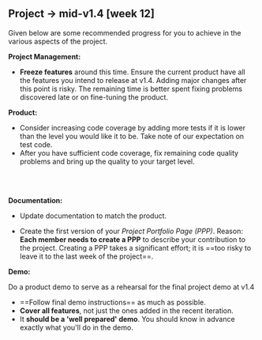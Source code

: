 <div id="title">

## Project → mid-v1.4 [week 12]
</div>
<div id="body">

Given below are some recommended progress for you to achieve in the various aspects of the project.

**Project Management:**

* **Freeze features** around this time. Ensure the current product have all the features you intend to release at v1.4. Adding major changes after this point is risky. The remaining time is better spent fixing problems discovered late or on fine-tuning the product.  

**Product:**

* Consider increasing code coverage by adding more tests if it is lower than the level you would like it to be. Take note of <trigger trigger="click" for="modal:mid-v14-testingExpectations">our expectation on test code</trigger>. 
* After you have sufficient code coverage, fix remaining code quality problems and bring up the quality to your target level.

<modal title="Admin {{ icon_embedding }} Project Asessement → Expectation on testing" id="modal:mid-v14-testingExpectations">
  <include src="project-testing.md#expectations"/>
</modal>

<div class="indented-twice">
<include src="project-assessment.md#code-quality-tips" />
</div>

<modal large title="Textbook {{ icon_embedding }} Implementation →" id="modal:v15-codeQuality">
  <include src="../book/codeQuality/index.md"/>
</modal>

**Documentation:**

* Update documentation to match the product.

* Create the first version of your _Project Portfolio Page (PPP)_. Reason: **Each member needs to create a PPP** to describe your contribution to the project. Creating a PPP takes a significant effort; it is ==too risky to leave it to the last week of the project==. 

<div class="indented-twice">

<tip-box> 
  <include src="projectPortfolioPage.md" />
</tip-box>

</div>

**Demo:**

Do a product demo to serve as a rehearsal for the final project demo at v1.4

* ==Follow <trigger trigger="click" for="modal:mid-v14-demo-instructions">final demo instructions</trigger>== as much as possible.
* **Cover all features**, not just the ones added in the recent iteration.
* It **should be a 'well prepared' demo**. You should know in advance exactly what you'll do in the demo.

<modal large title="Admin {{ icon_embedding }} Project → v1.4 Demo (extract)" id="modal:mid-v14-demo-instructions">
  <include src="project-v14.md#v15-demo-instructions"/>
</modal> 

</div>
